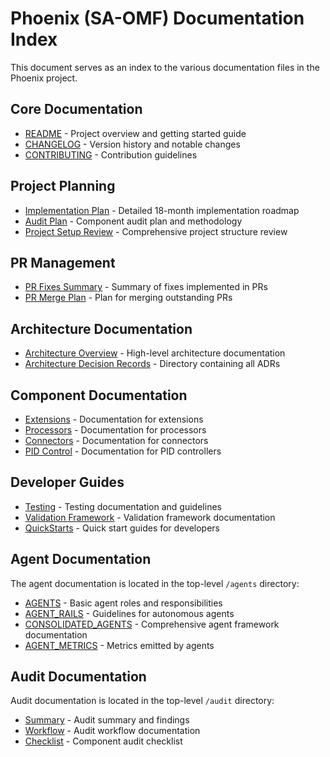 # Phoenix (SA-OMF) Documentation Index

This document serves as an index to the various documentation files in the Phoenix project.

## Core Documentation

- [README](../readme.md) - Project overview and getting started guide
- [CHANGELOG](../CHANGELOG.md) - Version history and notable changes
- [CONTRIBUTING](../CONTRIBUTING.md) - Contribution guidelines

## Project Planning

- [Implementation Plan](project-planning/implementation-plan.md) - Detailed 18-month implementation roadmap
- [Audit Plan](project-planning/audit-plan.md) - Component audit plan and methodology
- [Project Setup Review](project-planning/project-setup-review.md) - Comprehensive project structure review

## PR Management

- [PR Fixes Summary](pr-management/pr-fixes-summary.md) - Summary of fixes implemented in PRs
- [PR Merge Plan](pr-management/pr-merge-plan.md) - Plan for merging outstanding PRs

## Architecture Documentation

- [Architecture Overview](architecture/README.md) - High-level architecture documentation
- [Architecture Decision Records](architecture/adr/) - Directory containing all ADRs

## Component Documentation

- [Extensions](components/extensions/README.md) - Documentation for extensions
- [Processors](components/processors/README.md) - Documentation for processors
- [Connectors](components/connectors/README.md) - Documentation for connectors
- [PID Control](components/pid/pid_integral_controls.md) - Documentation for PID controllers

## Developer Guides

- [Testing](testing/README.md) - Testing documentation and guidelines
- [Validation Framework](testing/validation-framework.md) - Validation framework documentation
- [QuickStarts](quickstarts/) - Quick start guides for developers

## Agent Documentation

The agent documentation is located in the top-level `/agents` directory:

- [AGENTS](../agents/AGENTS.md) - Basic agent roles and responsibilities
- [AGENT_RAILS](../agents/AGENT_RAILS.md) - Guidelines for autonomous agents
- [CONSOLIDATED_AGENTS](../agents/CONSOLIDATED_AGENTS.md) - Comprehensive agent framework documentation
- [AGENT_METRICS](../agents/AGENT_METRICS.md) - Metrics emitted by agents

## Audit Documentation

Audit documentation is located in the top-level `/audit` directory:
- [Summary](../audit/summary.md) - Audit summary and findings
- [Workflow](../audit/audit-workflow.md) - Audit workflow documentation
- [Checklist](../audit/component-audit-checklist.md) - Component audit checklist